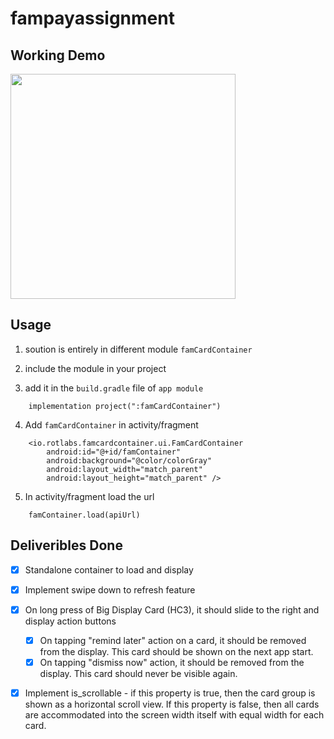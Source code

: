# fampayassignment

## Working Demo

<img src="https://user-images.githubusercontent.com/24780524/105339755-114f5080-5c03-11eb-8202-aa13baa32feb.gif" width=360>


## Usage

1) soution is entirely in different module `famCardContainer`

2) include the module in your project

3) add it in the `build.gradle` file of `app module`
  ``` 
      implementation project(":famCardContainer")
  ```
4) Add `famCardContainer` in activity/fragment

```
    <io.rotlabs.famcardcontainer.ui.FamCardContainer
        android:id="@+id/famContainer"
        android:background="@color/colorGray"
        android:layout_width="match_parent"
        android:layout_height="match_parent" />
```

5) In activity/fragment load the url
```
    famContainer.load(apiUrl)
```

## Deliveribles Done
- [X] Standalone container to load and display
- [X] Implement swipe down to refresh feature
- [X] On long press of Big Display Card (HC3), it should slide to the right and display action buttons 
    - [X] On tapping "remind later" action on a card, it should be removed from the display. This card should be shown on the next app start.
    - [X] On tapping "dismiss now" action, it should be removed from the display. This card should never be visible again.
- [X] Implement is_scrollable - if this property is true, then the card group is shown as a horizontal scroll view. If this property is false, then all cards are accommodated into the screen width itself with equal width for each card.

 
